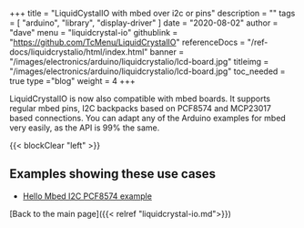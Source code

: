 +++
title = "LiquidCystalIO with mbed over i2c or pins"
description = ""
tags = [ "arduino", "library", "display-driver" ]
date = "2020-08-02"
author =  "dave"
menu = "liquidcrystal-io"
githublink = "https://github.com/TcMenu/LiquidCrystalIO"
referenceDocs = "/ref-docs/liquidcrystalio/html/index.html"
banner = "/images/electronics/arduino/liquidcrystalio/lcd-board.jpg"
titleimg = "/images/electronics/arduino/liquidcrystalio/lcd-board.jpg"
toc_needed = true 
type ="blog"
weight = 4
+++

LiquidCrystalIO is now also compatible with mbed boards. It supports regular mbed pins, I2C backpacks based on PCF8574 and MCP23017 based connections. You can adapt any of the Arduino examples for mbed very easily, as the API is 99% the same.

{{< blockClear "left" >}}

## Examples showing these use cases

* [Hello Mbed I2C PCF8574 example](https://github.com/TcMenu/LiquidCrystalIO/blob/main/examples/helloMbed/helloMbed.cpp)

[Back to the main page]({{< relref "liquidcrystal-io.md">}})